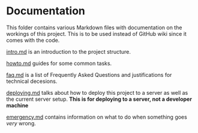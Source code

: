 # Documentation

This folder contains various Markdown files with documentation on the workings
of this project. This is to be used instead of GitHub wiki since it comes with
the code.

[intro.md](./intro.md) is an introduction to the project structure.

[howto.md](./howto.md) guides for some common tasks.

[faq.md](./faq.md) is a list of Frequently Asked Questions and justifications
for technical decesions.

[deploying.md](./deploying.md) talks about how to deploy this project to a
server as well as the current server setup. **This is for deploying to a server,
not a developer machine**

[emergency.md](./emergency.md) contains information on what to do when something
goes _very_ wrong.
